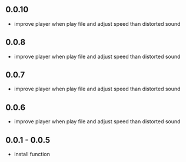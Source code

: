 ## 0.0.10
* improve player when play file and adjust speed than distorted sound
## 0.0.8
* improve player when play file and adjust speed than distorted sound
## 0.0.7
 * improve player when play file and adjust speed than distorted sound
## 0.0.6
 * improve player when play file and adjust speed than distorted sound
## 0.0.1 - 0.0.5
 * install function
